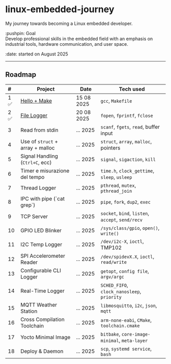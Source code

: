 # linux-embedded-journey
My journey towards becoming a Linux embedded developer.

<p>:pushpin: Goal<br>
Develop professional skills in the embedded field with an emphasis on industrial tools, hardware communication, and user space.</p>
:date: started on August 2025

---

## Roadmap
| #      | Project                          | Date        | Tech used                                         |
| :----- | -------------------------------- | ----------- | -------------------------------------------------
| 1 :white_check_mark:  | [Hello + Make](https://github.com/moi24py/hello-c)           | 15 08 2025 | `gcc`, `Makefile`
| 2 ✅  | [File Logger](https://github.com/moi24py/file-logger)                      | 20 08 2025 | `fopen`, `fprintf`, `fclose`                    |
| 3   | Read from stdin                 | ... 2025 | `scanf`, `fgets`, `read`, buffer input           | 
| 4   | Use of `struct` + array + malloc | ... 2025 | `struct`, `array`, `malloc`, pointers           |
| 5   | Signal Handling (`Ctrl+C`, ecc)  | ... 2025 | `signal`, `sigaction`, `kill`                   | 
| 6   | Timer e misurazione del tempo    | ... 2025 | `time.h`, `clock_gettime`, `sleep`, `usleep`      | 
| 7   | Thread Logger                    | ... 2025 | `pthread`, `mutex`, `pthread_join`                |
| 8   | IPC with pipe (\`cat grep\`)     | ... 2025 | `pipe`, `fork`, `dup2`, `exec` | `c-ipc-pipe`     |  
| 9   | TCP Server                       | ... 2025 | `socket`, `bind`, `listen`, `accept`, `send/recv` |
| 10  | GPIO LED Blinker                 | ... 2025 | `/sys/class/gpio`, `open()`, `write()`            |                 
| 11  | I2C Temp Logger                  | ... 2025 | `/dev/i2c-X`, `ioctl`, TMP102                     |          
| 12  | SPI Accelerometer Reader         | ... 2025 | `/dev/spidevX.X`, `ioctl`, `read/write`           |           
| 13  | Configurable CLI Logger         | ... 2025 | `getopt`, `config file`, `argv/argc`               |              
| 14  | Real-Time Logger                 | ... 2025 | `SCHED_FIFO`, `clock_nanosleep`, `priority`       |                    
| 15  | MQTT Weather Station             | ... 2025 | `libmosquitto`, `i2c`, `json`, `mqtt`             |                 
| 16  | Cross Compilation Toolchain      | ... 2025 | `arm-none-eabi`, `CMake`, `toolchain.cmake`       |       
| 17  | Yocto Minimal Image              | ... 2025 | `bitbake`, `core-image-minimal`, `meta-layer`     |         
| 18  | Deploy & Daemon                  | ... 2025 | `scp`, `systemd service`, `bash`                  |     
